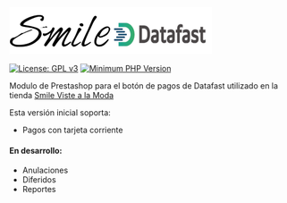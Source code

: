 ![Smile Pagos](views/img/smileDatafast.png)

[![License: GPL v3](https://img.shields.io/badge/License-GPLv3-blue.svg)](https://www.gnu.org/licenses/gpl-3.0)
[![Minimum PHP Version](https://img.shields.io/badge/php-%3E%3D%207.1-8892BF.svg?style=flat-square)](https://php.net/)

Modulo de Prestashop para el botón de pagos de Datafast utilizado en la tienda [Smile Viste a la Moda](https://www.smilevistealamoda.com )

Esta versión inicial soporta:

* Pagos con tarjeta corriente

#### En desarrollo:
* Anulaciones
* Diferidos
* Reportes







